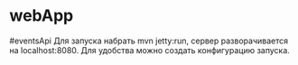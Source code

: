 # webApp

#eventsApi
Для запуска набрать mvn jetty:run, сервер разворачивается на localhost:8080.
Для удобства можно создать конфигурацию запуска.
